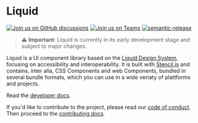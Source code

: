 # Liquid

[![Join us on GitHub discussions](https://img.shields.io/badge/Join%20us-on%20GitHub%20discussions-blue?style=flat&color=0F69AF)](https://github.com/emdgroup-liquid/liquid/discussions)
[![Join us on Teams](https://img.shields.io/badge/Join%20us-on%20Teams-blue?style=flat&color=503291)](https://teams.microsoft.com/l/channel/19%3ab5381a933c6c413ea0ae41c3b424acd8%40thread.skype/Liquid%2520Design%2520System?groupId=babb6c18-c13f-43ef-baf2-ce1617f228cd&tenantId=db76fb59-a377-4120-bc54-59dead7d39c9)
[![semantic-release](https://img.shields.io/badge/%20%20%F0%9F%93%A6%F0%9F%9A%80-semantic--release-e10079.svg?style=flat&color=B93679)](https://github.com/semantic-release/semantic-release)

> ⚠️  **Important**: Liquid is currently in its early development stage and subject to major changes.

Liquid is a UI component library based on the [Liquid Design System](https://lds.merck.design/), focusing on accessibility and interoperability. It is built with [Stencil.js](https://stenciljs.com) and contains, inter alia, CSS Components and web Components, bundled in several bundle formats, which you can use in a wide veriaty of plattforms and projects.

[//]: # "---"

Read the [developer docs](https://emdgroup-liquid.github.io/liquid/).

If you'd like to contribute to the project, please read our [code of conduct](CODE_OF_CONDUCT.md). Then proceed to the [contributing docs](CONTRIBUTING.md).
